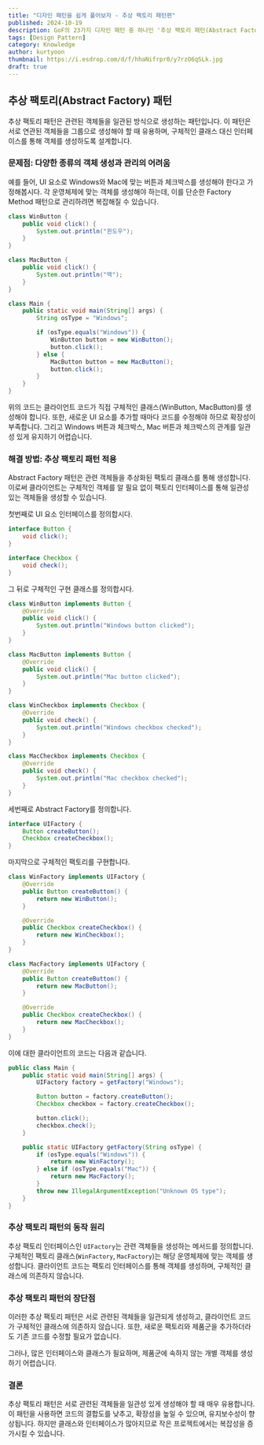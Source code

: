 ```yaml
---
title: "디자인 패턴을 쉽게 풀어보자 - 추상 팩토리 패턴편"
published: 2024-10-19
description: GoF의 23가지 디자인 패턴 중 하나인 '추상 팩토리 패턴(Abstract Factory Pattern)'을 쉽게 풀어보기
tags: [Design Pattern]
category: Knowledge
author: kurtyoon
thumbnail: https://i.esdrop.com/d/f/hhaNifrpr0/y7rzO6qSLk.jpg
draft: true
---
```


## 추상 팩토리(Abstract Factory) 패턴

추상 팩토리 패턴은 관련된 객체들을 일관된 방식으로 생성하는 패턴입니다. 이 패턴은 서로 연관된 객체들을 그룹으로 생성해야 할 때 유용하며, 구체적인 클래스 대신 인터페이스를 통해 객체를 생성하도록 설계합니다.

### 문제점: 다양한 종류의 객체 생성과 관리의 어려움

예를 들어, UI 요소로 Windows와 Mac에 맞는 버튼과 체크박스를 생성해야 한다고 가정해봅시다. 각 운영체제에 맞는 객체를 생성해야 하는데, 이를 단순한 Factory Method 패턴으로 관리하려면 복잡해질 수 있습니다.

```java
class WinButton {
    public void click() {
        System.out.println("윈도우");
    }
}

class MacButton {
    public void click() {
        System.out.println("맥");
    }
}

class Main {
    public static void main(String[] args) {
        String osType = "Windows";

        if (osType.equals("Windows")) {
            WinButton button = new WinButton();
            button.click();
        } else {
            MacButton button = new MacButton();
            button.click();
        }
    }
}
```

위의 코드는 클라이언트 코드가 직접 구체적인 클래스(WinButton, MacButton)를 생성해야 합니다. 또한, 새로운 UI 요소를 추가할 때마다 코드를 수정해야 하므로 확장성이 부족합니다. 그리고 Windows 버튼과 체크박스, Mac 버튼과 체크박스의 관계를 일관성 있게 유지하기 어렵습니다.

### 해결 방법: 추상 팩토리 패턴 적용

Abstract Factory 패턴은 관련 객체들을 추상화된 팩토리 클래스를 통해 생성합니다. 이로써 클라이언트는 구체적인 객체를 알 필요 없이 팩토리 인터페이스를 통해 일관성 있는 객체들을 생성할 수 있습니다.

첫번째로 UI 요소 인터페이스를 정의합시다.

```java
interface Button {
    void click();
}

interface Checkbox {
    void check();
}
```

그 뒤로 구체적인 구현 클래스를 정의합시다.

```java
class WinButton implements Button {
    @Override
    public void click() {
        System.out.println("Windows button clicked");
    }
}

class MacButton implements Button {
    @Override
    public void click() {
        System.out.println("Mac button clicked");
    }
}

class WinCheckbox implements Checkbox {
    @Override
    public void check() {
        System.out.println("Windows checkbox checked");
    }
}

class MacCheckbox implements Checkbox {
    @Override
    public void check() {
        System.out.println("Mac checkbox checked");
    }
}
```

세번째로 Abstract Factory를 정의합니다.

```java
interface UIFactory {
    Button createButton();
    Checkbox createCheckbox();
}
```

마지막으로 구체적인 팩토리를 구현합니다.

```java
class WinFactory implements UIFactory {
    @Override
    public Button createButton() {
        return new WinButton();
    }

    @Override
    public Checkbox createCheckbox() {
        return new WinCheckbox();
    }
}

class MacFactory implements UIFactory {
    @Override
    public Button createButton() {
        return new MacButton();
    }

    @Override
    public Checkbox createCheckbox() {
        return new MacCheckbox();
    }
}
```

이에 대한 클라이언트의 코드는 다음과 같습니다.

```java
public class Main {
    public static void main(String[] args) {
        UIFactory factory = getFactory("Windows");

        Button button = factory.createButton();
        Checkbox checkbox = factory.createCheckbox();

        button.click();
        checkbox.check();
    }

    public static UIFactory getFactory(String osType) {
        if (osType.equals("Windows")) {
            return new WinFactory();
        } else if (osType.equals("Mac")) {
            return new MacFactory();
        }
        throw new IllegalArgumentException("Unknown OS type");
    }
}
```

### 추상 팩토리 패턴의 동작 원리

추상 팩토리 인터페이스인 `UIFactory`는 관련 객체들을 생성하는 메서드를 정의합니다. 구체적인 팩토리 클래스(`WinFactory`, `MacFactory`)는 해당 운영체제에 맞는 객체를 생성합니다. 클라이언트 코드는 팩토리 인터페이스를 통해 객체를 생성하며, 구체적인 클래스에 의존하지 않습니다.

### 추상 팩토리 패턴의 장단점

이러한 추상 팩토리 패턴은 서로 관련된 객체들을 일관되게 생성하고, 클라이언트 코드가 구체적인 클래스에 의존하지 않습니다. 또한, 새로운 팩토리와 제품군을 추가하더라도 기존 코드를 수정할 필요가 없습니다.

그러나, 많은 인터페이스와 클래스가 필요하며, 제품군에 속하지 않는 개별 객체를 생성하기 어렵습니다.

### 결론

추상 팩토리 패턴은 서로 관련된 객체들을 일관성 있게 생성해야 할 때 매우 유용합니다. 이 패턴을 사용하면 코드의 결합도를 낮추고, 확장성을 높일 수 있으며, 유지보수성이 향상됩니다. 하지만 클래스와 인터페이스가 많아지므로 작은 프로젝트에서는 복잡성을 증가시킬 수 있습니다.
